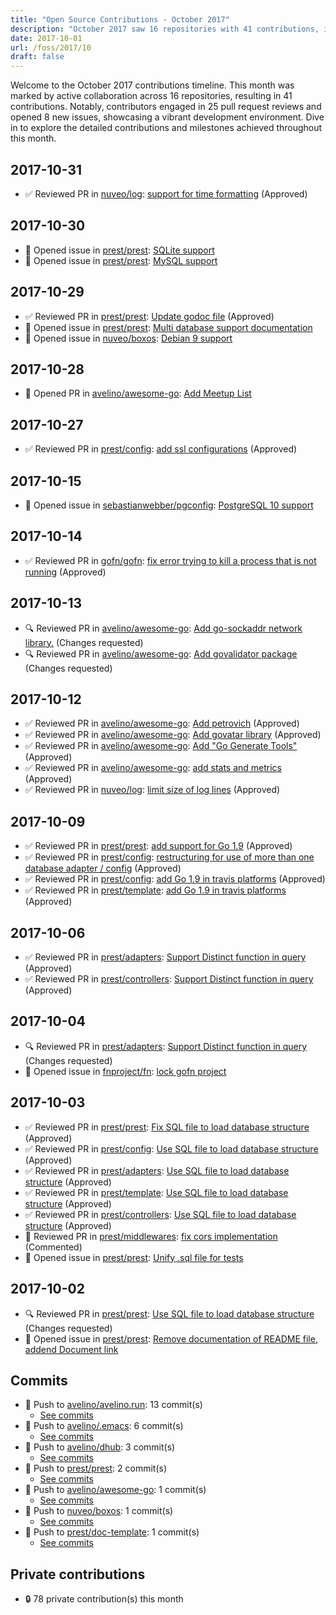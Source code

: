 ```yaml
---
title: "Open Source Contributions - October 2017"
description: "October 2017 saw 16 repositories with 41 contributions, including 25 pull request reviews and 8 new issues, driving significant community engagement and development."
date: 2017-10-01
url: /foss/2017/10
draft: false
---
```


Welcome to the October 2017 contributions timeline. This month was marked by active collaboration across 16 repositories, resulting in 41 contributions. Notably, contributors engaged in 25 pull request reviews and opened 8 new issues, showcasing a vibrant development environment. Dive in to explore the detailed contributions and milestones achieved throughout this month.

## 2017-10-31

- ✅ Reviewed PR in [nuveo/log](https://github.com/nuveo/log): [support for time formatting](https://github.com/nuveo/log/pull/15#pullrequestreview-73292141) (Approved)

## 2017-10-30

- 🐛 Opened issue in [prest/prest](https://github.com/prest/prest): [SQLite support](https://github.com/prest/prest/issues/240)
- 🐛 Opened issue in [prest/prest](https://github.com/prest/prest): [MySQL support](https://github.com/prest/prest/issues/239)

## 2017-10-29

- ✅ Reviewed PR in [prest/prest](https://github.com/prest/prest): [Update godoc file](https://github.com/prest/prest/pull/238#pullrequestreview-72711632) (Approved)
- 🐛 Opened issue in [prest/prest](https://github.com/prest/prest): [Multi database support documentation ](https://github.com/prest/prest/issues/237)
- 🐛 Opened issue in [nuveo/boxos](https://github.com/nuveo/boxos): [Debian 9 support](https://github.com/nuveo/boxos/issues/2)

## 2017-10-28

- 🔀 Opened PR in [avelino/awesome-go](https://github.com/avelino/awesome-go): [Add Meetup List](https://github.com/avelino/awesome-go/pull/1653)

## 2017-10-27

- ✅ Reviewed PR in [prest/config](https://github.com/prest/config): [add ssl configurations](https://github.com/prest/config/pull/13#pullrequestreview-72471740) (Approved)

## 2017-10-15

- 🐛 Opened issue in [sebastianwebber/pgconfig](https://github.com/sebastianwebber/pgconfig): [PostgreSQL 10 support](https://github.com/sebastianwebber/pgconfig/issues/13)

## 2017-10-14

- ✅ Reviewed PR in [gofn/gofn](https://github.com/gofn/gofn): [fix error trying to kill a process that is not running](https://github.com/gofn/gofn/pull/90#pullrequestreview-69394824) (Approved)

## 2017-10-13

- 🔍 Reviewed PR in [avelino/awesome-go](https://github.com/avelino/awesome-go): [Add go-sockaddr network library.](https://github.com/avelino/awesome-go/pull/1624#pullrequestreview-69281525) (Changes requested)
- 🔍 Reviewed PR in [avelino/awesome-go](https://github.com/avelino/awesome-go): [Add govalidator package](https://github.com/avelino/awesome-go/pull/1622#pullrequestreview-69280672) (Changes requested)

## 2017-10-12

- ✅ Reviewed PR in [avelino/awesome-go](https://github.com/avelino/awesome-go): [Add petrovich](https://github.com/avelino/awesome-go/pull/1621#pullrequestreview-68987036) (Approved)
- ✅ Reviewed PR in [avelino/awesome-go](https://github.com/avelino/awesome-go): [Add govatar library](https://github.com/avelino/awesome-go/pull/1620#pullrequestreview-68986464) (Approved)
- ✅ Reviewed PR in [avelino/awesome-go](https://github.com/avelino/awesome-go): [Add "Go Generate Tools"](https://github.com/avelino/awesome-go/pull/1606#pullrequestreview-68985193) (Approved)
- ✅ Reviewed PR in [avelino/awesome-go](https://github.com/avelino/awesome-go): [add stats and metrics](https://github.com/avelino/awesome-go/pull/1605#pullrequestreview-68984739) (Approved)
- ✅ Reviewed PR in [nuveo/log](https://github.com/nuveo/log): [limit size of log lines](https://github.com/nuveo/log/pull/14#pullrequestreview-68971861) (Approved)

## 2017-10-09

- ✅ Reviewed PR in [prest/prest](https://github.com/prest/prest): [add support for Go 1.9](https://github.com/prest/prest/pull/229#pullrequestreview-67875138) (Approved)
- ✅ Reviewed PR in [prest/config](https://github.com/prest/config): [restructuring for use of more than one database adapter / config](https://github.com/prest/config/pull/7#pullrequestreview-67875206) (Approved)
- ✅ Reviewed PR in [prest/config](https://github.com/prest/config): [add Go 1.9 in travis platforms](https://github.com/prest/config/pull/10#pullrequestreview-67875166) (Approved)
- ✅ Reviewed PR in [prest/template](https://github.com/prest/template): [add Go 1.9 in travis platforms](https://github.com/prest/template/pull/2#pullrequestreview-67875152) (Approved)

## 2017-10-06

- ✅ Reviewed PR in [prest/adapters](https://github.com/prest/adapters): [Support Distinct function in query](https://github.com/prest/adapters/pull/21#pullrequestreview-67603577) (Approved)
- ✅ Reviewed PR in [prest/controllers](https://github.com/prest/controllers): [Support Distinct function in query](https://github.com/prest/controllers/pull/9#pullrequestreview-67604137) (Approved)

## 2017-10-04

- 🔍 Reviewed PR in [prest/adapters](https://github.com/prest/adapters): [Support Distinct function in query](https://github.com/prest/adapters/pull/20#pullrequestreview-66956456) (Changes requested)
- 🐛 Opened issue in [fnproject/fn](https://github.com/fnproject/fn): [lock gofn project](https://github.com/fnproject/fn/issues/388)

## 2017-10-03

- ✅ Reviewed PR in [prest/prest](https://github.com/prest/prest): [Fix SQL file to load database structure](https://github.com/prest/prest/pull/227#pullrequestreview-66817353) (Approved)
- ✅ Reviewed PR in [prest/config](https://github.com/prest/config): [Use SQL file to load database structure](https://github.com/prest/config/pull/9#pullrequestreview-66817614) (Approved)
- ✅ Reviewed PR in [prest/adapters](https://github.com/prest/adapters): [Use SQL file to load database structure](https://github.com/prest/adapters/pull/19#pullrequestreview-66817793) (Approved)
- ✅ Reviewed PR in [prest/template](https://github.com/prest/template): [Use SQL file to load database structure](https://github.com/prest/template/pull/1#pullrequestreview-66817723) (Approved)
- ✅ Reviewed PR in [prest/controllers](https://github.com/prest/controllers): [Use SQL file to load database structure](https://github.com/prest/controllers/pull/8#pullrequestreview-66817510) (Approved)
- 💬 Reviewed PR in [prest/middlewares](https://github.com/prest/middlewares): [fix cors implementation](https://github.com/prest/middlewares/pull/9#pullrequestreview-66925587) (Commented)
- 🐛 Opened issue in [prest/prest](https://github.com/prest/prest): [Unify .sql file for tests](https://github.com/prest/prest/issues/228)

## 2017-10-02

- 🔍 Reviewed PR in [prest/prest](https://github.com/prest/prest): [Use SQL file to load database structure](https://github.com/prest/prest/pull/225#pullrequestreview-66561610) (Changes requested)
- 🐛 Opened issue in [prest/prest](https://github.com/prest/prest): [Remove documentation of README file, addend Document link](https://github.com/prest/prest/issues/226)

## Commits

- 🔨 Push to [avelino/avelino.run](https://github.com/avelino/avelino.run): 13 commit(s)
  - [See commits](https://github.com/avelino/avelino.run/commits?author=avelino&since=2017-10-01T00:00:00Z&until=2017-10-31T23:59:59Z)
- 🔨 Push to [avelino/.emacs](https://github.com/avelino/.emacs): 6 commit(s)
  - [See commits](https://github.com/avelino/.emacs/commits?author=avelino&since=2017-10-01T00:00:00Z&until=2017-10-31T23:59:59Z)
- 🔨 Push to [avelino/dhub](https://github.com/avelino/dhub): 3 commit(s)
  - [See commits](https://github.com/avelino/dhub/commits?author=avelino&since=2017-10-01T00:00:00Z&until=2017-10-31T23:59:59Z)
- 🔨 Push to [prest/prest](https://github.com/prest/prest): 2 commit(s)
  - [See commits](https://github.com/prest/prest/commits?author=avelino&since=2017-10-01T00:00:00Z&until=2017-10-31T23:59:59Z)
- 🔨 Push to [avelino/awesome-go](https://github.com/avelino/awesome-go): 1 commit(s)
  - [See commits](https://github.com/avelino/awesome-go/commits?author=avelino&since=2017-10-01T00:00:00Z&until=2017-10-31T23:59:59Z)
- 🔨 Push to [nuveo/boxos](https://github.com/nuveo/boxos): 1 commit(s)
  - [See commits](https://github.com/nuveo/boxos/commits?author=avelino&since=2017-10-01T00:00:00Z&until=2017-10-31T23:59:59Z)
- 🔨 Push to [prest/doc-template](https://github.com/prest/doc-template): 1 commit(s)
  - [See commits](https://github.com/prest/doc-template/commits?author=avelino&since=2017-10-01T00:00:00Z&until=2017-10-31T23:59:59Z)

## Private contributions

- 🔒 78 private contribution(s) this month

